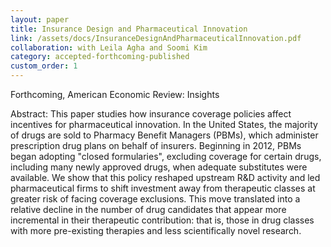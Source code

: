 ```yaml
---
layout: paper
title: Insurance Design and Pharmaceutical Innovation
link: /assets/docs/InsuranceDesignAndPharmaceuticalInnovation.pdf
collaboration: with Leila Agha and Soomi Kim
category: accepted-forthcoming-published
custom_order: 1
---
```


  <div>
  <div class="text-teal-600 text-base mb-2">
    <p>Forthcoming, <span class="italic">American Economic Review: Insights</span></p>
  </div>
  <p><span class="font-medium">Abstract: </span>
    This paper studies how insurance coverage policies affect incentives for pharmaceutical innovation. In the United States, the majority of drugs are sold to Pharmacy Benefit Managers (PBMs), which administer prescription drug plans on behalf of insurers. Beginning in 2012, PBMs began adopting "closed formularies", excluding coverage for certain drugs, including many newly approved drugs, when adequate substitutes were available. We show that this policy reshaped upstream R&D activity and led pharmaceutical firms to shift investment away from therapeutic classes at greater risk of facing coverage exclusions. This move translated into a relative decline in the number of drug candidates that appear more incremental in their therapeutic contribution: that is, those in drug classes with more pre-existing therapies and less scientifically novel research.</p>
</div>


